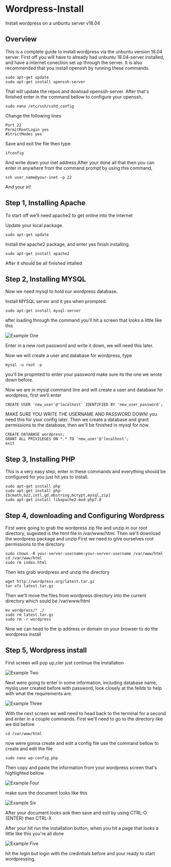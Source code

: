 # Wordpress-Install
Install wordpress on a unbuntu server v18.04

## Overview ##
This is a complete guide to install wordpress via the unbuntu version 18.04 server. First off you will have to already had unbuntu 18.04-server installed, and have a internet conection set up through the server. It is also recommended that you install openssh by running these commands.

    sudo apt-get update
    sudo apt-get install openssh-server
   
That will update the repos and dowload openssh-server. After that's finished enter in the command bellow to configure your openssh,

    sudo nano /etc/ssh/sshd_config

Change the following lines

    Port 22
    PermitRootLogin yes
    #StrictModes yes
    
Save and exit the file then type 

    ifconfig
    
And write down your inet address,After your done all that then you can enter in anywhere from the command prompt by using this command,

    ssh user_name@your-inet -p 22

And your in!
    
## Step 1, Installing Apache ##
To start off we'll need apache2 to get online into the internet 

Update your local package.

    sudo apt-get update
    
Install the apache2 package, and enter yes finish installing.

    sudo apt-get install apache2 
    
After it should be all finished intalled 

## Step 2, Installing MYSQL ##
Now we need mysql to hold our wordpress database.

Install MYSQL server and it yes when prompted.

    sudo apt-get install mysql-server
    
after loading through the command you'll hit a screen that looks a little like this 

![Example One](/images/img1.png)

Enter in a new root password and write it down, we will need this later.

Now we will create a user and database for wordpress, type 

    mysql -u root -p
    
you'll be propmted to enter your password make sure its the one we wrote down before.

Now we are in mysql command line and will create a user and database for wordpress, first we'll enter

    CREATE USER 'new_user'@'localhost' IDENTIFIED BY 'new_user_password';
    
MAKE SURE YOU WRITE THE USERNAME AND PASSWORD DOWN! you need this for your config later.
Then we create a database and grant permissions to the database, then we'll be finished in mysql for now.

    CREATE DATABASE wordpress;
    GRANT ALL PRIVILEGES ON *.* TO 'new_user'@'localhost';
    exit

## Step 3, Installing PHP ##

This is a very easy step, enter in these commands and everything should be configured for you just hit yes to install.
   
    sudo apt-get install php
    sudo apt-get install php-{bcmath,bz2,intl,gd,mbstring,mcrypt,mysql,zip} 
    sudo apt-get install libapache2-mod-php7.0
    
## Step 4, downloading and Configuring Wordpress ##

First were going to grab the wordpress zip file and unzip in our root directory, sugested is the html file in /var/www/html. Then we'll download the wordpress package and unzip 
First we need to give ourselves root permissions to the directory 

    sudo chown -R your-server-username:your-server-username /var/www/html
    cd /var/www/html
    sudo rm index.html
    
Then lets grab wordpress and unzip the directory 

    wget http://wordpress.org/latest.tar.gz
    tar xfz latest.tar.gz

Then we'll move the files from wordpress directory into the current directory which sould be /var/www/html

    mv wordpress/* ./
    sudo rm latest.tar.gz
    sudo rm -r wordpress
    
Now we can head to the ip address or domain on your browser to do the wordpress install  
    
## Step 5, Wordpress install ##
    
First screen will pop up,cler just continue the installation 

![Example Two](/images/img2.png)

Next were going to enter in some information, including database name, myslq user created before with password, look closely at the feilds to help with what the requirements are.

![Example Three](/images/img3.png)
   
With the next screen we well need to head back to the terminal for a second and enter in a couple commands. First we'll need to go to the directory like we did before 

    cd /var/www/html
    
now were gonna create and edit a config file use the command bellow to create and edit the file  
    
    sudo nano wp-config.php
    
Then copy and paste the information from your wordpress screen that's highlighted bellow
   
![Example Four](/images/img4.png)  

make sure the document looks like this 

![Example Six](/images/img7.png)

After your document looks aok then save and exit by using CTRL-O {ENTER} then CTRL-X 

After your hit run the installation button, when you hit a page that looks a little like this you're all done 

![Example Five](/images/img5.png) 

hit the login but login with the credintials before and your ready to start wordpressing.

